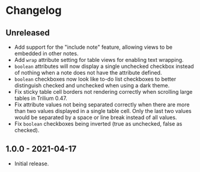 # Changelog

## Unreleased

- Add support for the "include note" feature, allowing views to be embedded in other notes.
- Add `wrap` attribute setting for table views for enabling text wrapping.
- `boolean` attributes will now display a single unchecked checkbox instead of nothing when a note does not have the attribute defined.
- `boolean` checkboxes now look like to-do list checkboxes to better distinguish checked and unchecked when using a dark theme.
- Fix sticky table cell borders not rendering correctly when scrolling large tables in Trilium 0.47.
- Fix attribute values not being separated correctly when there are more than two values displayed in a single table cell. Only the last two values would be separated by a space or line break instead of all values.
- Fix `boolean` checkboxes being inverted (true as unchecked, false as checked).

## 1.0.0 - 2021-04-17

- Initial release.
